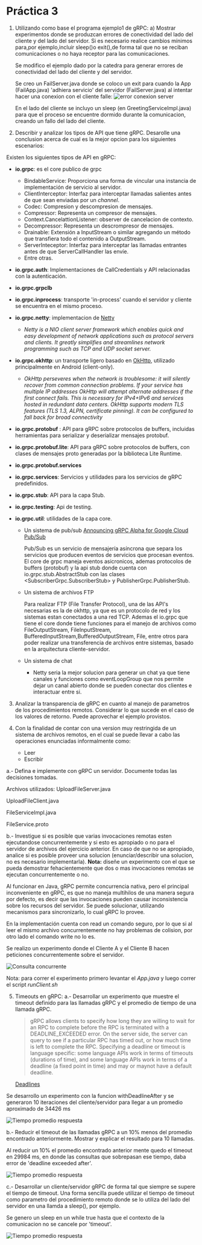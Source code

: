 # Práctica 3

1) Utilizando como base el programa ejemplo​1​ de gRPC:
   a)  Mostrar experimentos donde se produzcan errores de conectividad del lado del cliente y del lado del servidor. Si es necesario realice cambios mínimos para,por ejemplo,incluir sleep()o exit(),de forma tal que no se reciban comunicaciones o no haya receptor para las comunicaciones.

   Se modifico el ejemplo dado por la catedra para generar errores de conectividad del lado del cliente y del servidor.

   Se creo un FailServer.java donde se coloco un exit para cuando la App (FailApp.java) 'adhiera servicio' del servidor (FailServer.java) al intentar hacer una conexion con el cliente falle:
 ![error conexion server](images/error1.png)

   En el lado del cliente se incluyo un sleep (en GreetingServiceImpl.java) para que el proceso se encuentre dormido durante la comunicacion, creando un fallo del lado del cliente.

2) Describir y analizar los tipos de API que tiene gRPC. Desarolle una conclusion acerca de cual es la mejor opcion para los siguientes escenarios:

Existen los siguientes tipos de API en gRPC:

- **io.grpc**: es el core publico de grpc
  - BindableService: Proporciona una forma de vincular una instancia de implementación de servicio al servidor.
  -  ClientInterceptor: Interfaz para interceptar llamadas salientes antes de que sean enviadas por un *channel*.
  - Codec: Compresion y descompresion de mensajes.
  - Compressor: Representa un compresor de mensajes.
  - Context.CancelattionListener: observer de cancelacion de contexto.
  - Decompressor: Representa un descrompresor de mensajes.
  - Drainable: Extensión a InputStream o similar agregando un método que transfiera todo el contenido a OutputStream.
  - ServerInteceptor: Interfaz para interceptar las llamadas entrantes antes de que ServerCallHandler las envíe.
  - Entre otras.
- **io.grpc.auth**: Implementaciones de CallCredentials y API relacionadas con la autenticación.
- **io.grpc.grpclb**
- **io.grpc.inprocess**: transporte 'in-process' cuando el servidor y cliente se encuentra en el mismo proceso.
- **io.grpc.netty**: implementacion de [Netty](https://netty.io/) 
  
  - *Netty is a NIO client server framework which enables quick and easy  development of network applications such as protocol servers and  clients. It greatly simplifies and streamlines network programming such  as TCP and UDP socket server.*
- **io.grpc.okhttp**: un transporte ligero basado en  [OkHttp](http://square.github.io/okhttp/), utilizado principalmente en  Android (client-only).
  
  - *OkHttp perseveres when the network is troublesome: it will silently recover from common connection problems. If your service has multiple IP addresses OkHttp will attempt alternate addresses if the first connect fails. This is necessary for IPv4+IPv6 and services hosted in redundant data centers. OkHttp supports modern TLS features (TLS 1.3, ALPN, certificate pinning). It can be configured to fall back for broad connectivity*
- **io.grpc.protobuf** : API para gRPC sobre protocolos de buffers, incluidas herramientas para serializar y deserializar mensajes protobuf.
- **io.grpc.protobuf.lite**: API para gRPC sobre protocolos de buffers, con clases de mensajes proto generadas por la biblioteca Lite Runtime.
- **io.grpc.protobuf.services**
- **io.grpc.services**:   Servicios y utilidades para los servicios de gRPC predefinidos.
- **io.grpc.stub**: API para la capa Stub.
- **io.grpc.testing**: Api de testing.
- **io.grpc.util**: utilidades de la capa core.

   - Un sistema de pub/sub
        [Announcing gRPC Alpha for Google Cloud Pub/Sub](https://cloud.google.com/blog/products/gcp/announcing-grpc-alpha-for-google-cloud-pubsub)

        Pub/Sub es un servicio de mensajería asíncrona que separa los servicios que producen eventos de servicios que procesan eventos.
        El core de grpc maneja eventos asicronicos, ademas protocolos de buffers (protobuf) y la api stub donde cuenta con io.grpc.stub.AbstractStub con las clases <SubscriberGrpc.SubscriberStub> y PublisherGrpc.PublisherStub.
   
   - Un sistema de archivos FTP
   
        Para realizar FTP (File Transfer Protocol), una de las API's necesarias es la de okhttp, ya que es un protocolo de red y los sistemas estan conectados a una red TCP. Ademas el io.grpc que tiene el core donde tiene funciones para el manejo de archivos como FileOutputStream, FileInputStream, BufferedInputStream,BufferedOutputStream, File, entre otros para poder realizar una transferencia de archivos entre sistemas, basado en la arquitectura cliente-servidor.
   
   - Un sistema de chat
        
        - Netty seria la mejor solucion para generar un chat ya que tiene canales y funciones como eventLoopGroup que nos permite dejar un canal abierto donde se pueden conectar dos clientes e interactuar entre si.

3) Analizar la transparencia de gRPC en cuanto al manejo de parametros de los procedimientos remotos. Considerar lo que sucede en el caso de los valores de retorno. Puede aprovechar el ejemplo provistos.



4) Con la finalidad de contar con una version muy restringida de un sistema de archivos remotos, en el cual se puede llevar a cabo las operaciones enunciadas informalmente como:

   - Leer
   - Escribir

a.- Defina e implemente con gRPC un servidor. Documente todas las decisiones tomadas.

Archivos utilizados:
UploadFileServer.java

UploadFileClient.java

FileServiceImpl.java

FileService.proto

b.- Investigue si es posible que varias invocaciones remotas esten ejecutandose concurrentemente y si esto es apropiado o no para el servidor de archivos del ejercicio anterior. En caso de que no se apropiado, analice si es posible proveer una solucion (enunciar/describir una solucion, no es necesario implementarla).
**Nota:** diseñe un experimento con el que se pueda demostrar fehacientemente que dos o mas invocaciones remotas se ejecutan concurrentemente o no.

Al funcionar en Java, gRPC permite concurrencia nativa, pero el principal inconveniente en gRPC, es que no maneja multihilos de una manera segura por defecto, es decir que las invocaciones pueden causar inconsistencia sobre los recursos del servidor. Se puede solucionar, utilizando mecanismos para sincronizarlo, lo cual gRPC lo provee.

En la implementación cuenta con read un comando seguro, por lo que si al leer el mismo archivo concurrentemente no hay problemas de colision, por otro lado el comando write no lo es.

Se realizo un experimento donde el Cliente A y el Cliente B hacen peticiones concurrentemente sobre el servidor.

![Consulta concurrente](images/4B.png)

Nota: para correr el experimento primero levantar el *App.java* y luego correr el script *runClient.sh*

5) Timeouts en gRPC:
   a.- Desarrollar un experimento que muestre el timeout definido para las llamadas gRPC y el promedio de tiempo de una llamada gRPC.

   >gRPC allows clients to specify how long they are willing to wait for an RPC to complete before the RPC is terminated with a DEADLINE_EXCEEDED error. On the server side, the server can query to see if a particular RPC has timed out, or how much time is left to complete the RPC.
   >Specifying a deadline or timeout is language specific: some language APIs work in terms of timeouts (durations of time), and some language APIs work in terms of a deadline (a fixed point in time) and may or maynot have a default deadline.

   [Deadlines](   https://grpc.io/blog/deadlines/)



Se desarrollo un experimento con la funcion withDeadlineAfter y se generaron 10 iteraciones del cliente/servidor para llegar a un promedio aproximado de 34426 ms

![Tiempo promedio respuesta](images/5A.png)

   b.- Reducir el timeout de las llamadas gRPC a un 10% menos del promedio encontrado anteriormente. Mostrar y explicar el resultado para 10 llamadas.

Al reducir un 10% el promedio encontrado anterior mente quedo el timeout en 29984 ms, en donde las consultas que sobrepasan ese tiempo, daba error de 'deadline exceeded after'.

![Tiempo promedio respuesta](images/5B.png)   



c.- Desarrollar un cliente/servidor gRPC de forma tal que siempre se supere el tiempo de timeout. Una forma sencilla puede utilizar el tiempo de timeout como parametro del procedimiento remoto donde se lo utiliza del lado del servidor en una llamda a sleep(), por ejemplo.

Se genero un sleep en un while true hasta que el contexto de la comunicacion no se cancele por 'timeout'.

![Tiempo promedio respuesta](images/5C.png)